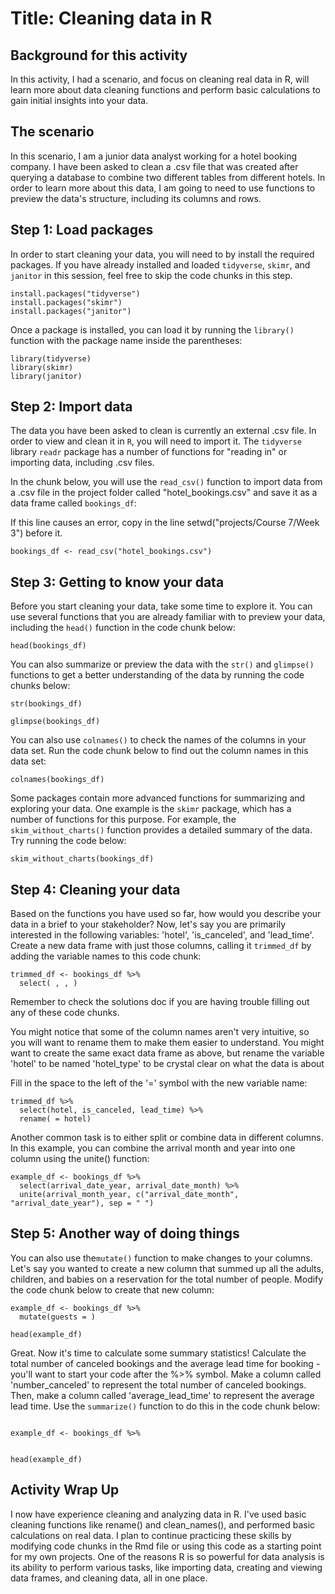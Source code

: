 # Title: Cleaning data in R

## Background for this activity
In this activity, I had a scenario, and focus on cleaning real data in R, will learn more about data cleaning functions and perform basic calculations to gain initial insights into your data.

## The scenario

In this scenario, I am a junior data analyst working for a hotel booking company. I have been asked to clean a .csv file that was created after querying a database to combine two different tables from different hotels. In order to learn more about this data, I am going to need to use functions to preview the data's structure, including its columns and rows.

## Step 1: Load packages

In order to start cleaning your data, you will need to  by install the required packages. If you have already installed and loaded `tidyverse`, `skimr`, and `janitor` in this session, feel free to skip the code chunks in this step.

```{r}
install.packages("tidyverse")
install.packages("skimr")
install.packages("janitor")
```

Once a package is installed, you can load it by running the `library()` function with the package name inside the parentheses:

```{r}
library(tidyverse)
library(skimr)
library(janitor)
```

## Step 2: Import data

The data you have been asked to clean is currently an external .csv file. In order to view and clean it in `R`, you will need to import it. The `tidyverse` library `readr` package has a number of functions for "reading in" or importing data, including .csv files. 

In the chunk below, you will use the `read_csv()` function to import data from a .csv file in the project folder called "hotel_bookings.csv" and save it as a data frame called `bookings_df`:

If this line causes an error, copy in the line setwd("projects/Course 7/Week 3") before it. 

```{r}
bookings_df <- read_csv("hotel_bookings.csv")
```

## Step 3: Getting to know your data

Before you start cleaning your data, take some time to explore it. You can use several functions that you are already familiar with to preview your data, including the `head()` function in the code chunk below:

```{r}
head(bookings_df)
```

You can also summarize or preview the data with the `str()` and `glimpse()` functions to get a better understanding of the data by running the code chunks below:

```{r}
str(bookings_df)
```

```{r}
glimpse(bookings_df)
```

You can also use `colnames()` to check the names of the columns in your data set. Run the code chunk below to find out the column names in this data set:

```{r}
colnames(bookings_df)
```

Some packages contain more advanced functions for summarizing and exploring your data. One example is the `skimr` package, which has a number of functions for this purpose. For example, the `skim_without_charts()` function provides a detailed summary of the data. Try running the code below:

```{r}
skim_without_charts(bookings_df)
```

## Step 4: Cleaning your data

Based on the functions you have used so far, how would you describe your data in a brief to your stakeholder? Now, let's say you are primarily interested in the following variables: 'hotel', 'is_canceled', and 'lead_time'. Create a new data frame with just those columns, calling it `trimmed_df` by adding the variable names to this code chunk:

```{r}
trimmed_df <- bookings_df %>% 
  select( , , )
```

Remember to check the solutions doc if you are having trouble filling out any of these code chunks. 

You might notice that some of the column names aren't very intuitive, so you will want to rename them to make them easier to understand. You might want to create the same exact data frame as above, but rename the variable 'hotel' to be named 'hotel_type' to be crystal clear on what the data is about

Fill in the space to the left of the '=' symbol with the new variable name:

```{r}
trimmed_df %>% 
  select(hotel, is_canceled, lead_time) %>% 
  rename( = hotel)
```

Another common task is to either split or combine data in different columns. In this example, you can combine the arrival month and year into one column using the unite() function:

```{r}
example_df <- bookings_df %>%
  select(arrival_date_year, arrival_date_month) %>% 
  unite(arrival_month_year, c("arrival_date_month", "arrival_date_year"), sep = " ")
```

## Step 5: Another way of doing things

You can also use the`mutate()` function to make changes to your columns. Let's say you wanted to create a new column that summed up all the adults, children, and babies on a reservation for the total number of people. Modify the code chunk below to create that new column:  

```{r}
example_df <- bookings_df %>%
  mutate(guests = )

head(example_df)
```

Great. Now it's time to calculate some summary statistics! Calculate the total number of canceled bookings and the average lead time for booking - you'll want to start your code after the %>% symbol. Make a column called 'number_canceled' to represent the total number of canceled bookings. Then, make a column called 'average_lead_time' to represent the average lead time. Use the `summarize()` function to do this in the code chunk below:

```{r}

example_df <- bookings_df %>%


head(example_df)
```
## Activity Wrap Up
I now have experience cleaning and analyzing data in R. I've used basic cleaning functions like rename() and clean_names(), and performed basic calculations on real data. I plan to continue practicing these skills by modifying code chunks in the Rmd file or using this code as a starting point for my own projects. One of the reasons R is so powerful for data analysis is its ability to perform various tasks, like importing data, creating and viewing data frames, and cleaning data, all in one place.
